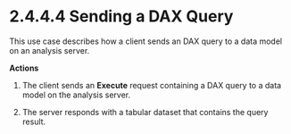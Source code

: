 <html dir="LTR" xmlns:mshelp="http://msdn.microsoft.com/mshelp" xmlns:ddue="http://ddue.schemas.microsoft.com/authoring/2003/5" xmlns:xlink="http://www.w3.org/1999/xlink" xmlns:tool="http://www.microsoft.com/tooltip">
    <head>
        <meta http-equiv="Content-Type" content="text/html; CHARSET=utf-8"></meta>
        <meta name="save" content="history"></meta>
        <title>2.4.4.4 Sending a DAX Query</title>
        <xml>
            <mshelp:toctitle title="2.4.4.4 Sending a DAX Query"></mshelp:toctitle>
            <mshelp:rltitle title="[MS-SSSO]: Sending a DAX Query"></mshelp:rltitle>
            <mshelp:keyword index="A" term="3afbcfaa-ba21-474d-8f3c-7131e863c70d"></mshelp:keyword>
            <mshelp:attr name="DCSext.ContentType" value="open specification"></mshelp:attr>
            <mshelp:attr name="AssetID" value="3afbcfaa-ba21-474d-8f3c-7131e863c70d"></mshelp:attr>
            <mshelp:attr name="TopicType" value="kbRef"></mshelp:attr>
            <mshelp:attr name="DCSext.Title" value="[MS-SSSO]: Sending a DAX Query" />
        </xml>
    </head>
    <body>
        <div id="header">
            <h1 class="heading">2.4.4.4 Sending a DAX Query</h1>
        </div>
        <div id="mainSection">
            <div id="mainBody">
                <div id="allHistory" class="saveHistory"></div>
                <div id="sectionSection0" class="section" name="collapseableSection">
                    

<p>This use case describes how a client sends an DAX query to a
data model on an analysis server.</p>

<p><b>Actions</b></p>

<ol><li><p><span>    </span>The client sends
an <b>Execute</b> request containing a DAX query to a data model on the
analysis server.</p>

</li><li><p><span>    </span>The server
responds with a tabular dataset that contains the query result.</p>

</li></ol>
                </div>
            </div>
        </div>
    </body>
</html>